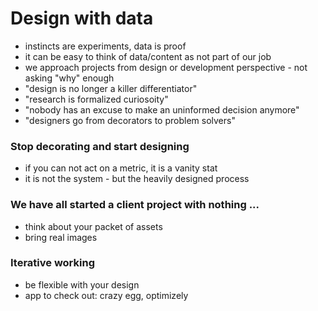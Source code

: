 # Design with data

- instincts are experiments, data is proof
- it can be easy to think of data/content as not part of our job
- we approach projects from design or development perspective - not asking "why" enough
- "design is no longer a killer differentiator"
- "research is formalized curiosoity"
- "nobody has an excuse to make an uninformed decision anymore"
- "designers go from decorators to problem solvers"


### Stop decorating and start designing

- if you can not act on a metric, it is a vanity stat
- it is not the system - but the heavily designed process


### We have all started a client project with nothing ...

- think about your packet of assets
- bring real images


### Iterative working

- be flexible with your design
- app to check out: crazy egg, optimizely
